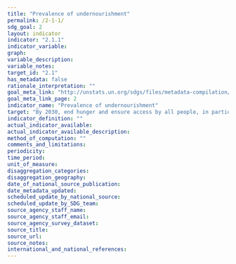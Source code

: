 ```yaml
---
title: "Prevalence of undernourishment"
permalink: /2-1-1/
sdg_goal: 2
layout: indicator
indicator: "2.1.1"
indicator_variable: 
graph: 
variable_description: 
variable_notes: 
target_id: "2.1"
has_metadata: false
rationale_interpretation: ""
goal_meta_link: "http://unstats.un.org/sdgs/files/metadata-compilation/Metadata-Goal-2.pdf"
goal_meta_link_page: 2
indicator_name: "Prevalence of undernourishment"
target: "By 2030, end hunger and ensure access by all people, in particular the poor and people in vulnerable situations, including infants, to safe, nutritious and sufficient food all year round."
indicator_definition: ""
actual_indicator_available: 
actual_indicator_available_description: 
method_of_computation: ""
comments_and_limitations: 
periodicity: 
time_period: 
unit_of_measure: 
disaggregation_categories: 
disaggregation_geography: 
date_of_national_source_publication: 
date_metadata_updated: 
scheduled_update_by_national_source: 
scheduled_update_by_SDG_team: 
source_agency_staff_name: 
source_agency_staff_email: 
source_agency_survey_dataset: 
source_title: 
source_url: 
source_notes: 
international_and_national_references: 
---
```


